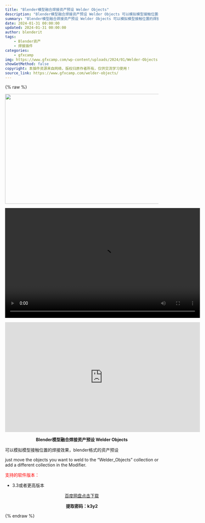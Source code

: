 ```yaml
---
title: "Blender模型融合焊接资产预设 Welder Objects"
description: "Blender模型融合焊接资产预设 Welder Objects 可以模拟模型接触位置的焊接效果，blender格式的资产预设 just move the objects you want to we..."
summary: "Blender模型融合焊接资产预设 Welder Objects 可以模拟模型接触位置的焊接效果，blender格式的资产预设 just move the objects you want to we..."
date: 2024-01-31 00:00:00
updated: 2024-01-31 00:00:00
author: blenderit
tags: 
    - Blender资产
    - 焊接插件
categories:
    - gfxcamp
img: https://www.gfxcamp.com/wp-content/uploads/2024/01/Welder-Objects.jpg
showGetMethod: false
copyright: 本插件资源来自网络，版权归原作者所有，仅供交流学习使用！
source_link: https://www.gfxcamp.com/welder-objects/
---
```


{% raw %}
<div><p><img decoding="async" class="aligncenter size-full wp-image-118239" src="https://www.gfxcamp.com/wp-content/uploads/2024/01/Welder-Objects.jpg" data-src="https://www.gfxcamp.com/wp-content/uploads/2024/01/Welder-Objects.jpg" alt="" width="640" height="360" data-srcset="https://www.gfxcamp.com/wp-content/uploads/2024/01/Welder-Objects.jpg 640w, https://www.gfxcamp.com/wp-content/uploads/2024/01/Welder-Objects-150x84.jpg 150w" data-sizes="(max-width: 640px) 100vw, 640px"><br>
</p><center><div style="width: 640px;" class="wp-video"><!--[if lt IE 9]><script>document.createElement('video');</script><![endif]-->
<video class="wp-video-shortcode" id="video-118238-1" width="640" height="360" preload="true" controls="controls"><source type="video/mp4" src="http://cloud.video.taobao.com/play/u/null/p/1/e/6/t/1/448808390030.mp4?_=1"></source><a href="http://cloud.video.taobao.com/play/u/null/p/1/e/6/t/1/448808390030.mp4">http://cloud.video.taobao.com/play/u/null/p/1/e/6/t/1/448808390030.mp4</a></video></div></center><p style="text-align: center;"><iframe loading="lazy" src="https://player.youku.com/embed/XNjM2NjI1MTMxNg==" width="640" height="360" frameborder="0" allowfullscreen="allowfullscreen" data-mce-fragment="1"></iframe></p><p style="text-align: center;"><strong>Blender模型融合焊接资产预设 Welder Objects</strong></p><p data-pm-slice="1 1 []">可以模拟模型接触位置的焊接效果，blender格式的资产预设</p><p data-pm-slice="1 1 []">just move the objects you want to weld to the “Welder_Objects” collection or add a different collection in the Modifier.</p><p><span style="color: #ff0000;">支持的软件版本：</span></p><ul>
<li>3.3或者更高版本</li>
</ul><p style="text-align: center;"><a class="maxbutton-3 maxbutton maxbutton-baidu" target="_blank" rel="noopener" href="https://pan.baidu.com/s/17DXMZi_moaeayhMY-s8Vbg?pwd=k3y2"><span class="mb-text">百度网盘点击下载</span></a></p><p style="text-align: center;"><strong>提取密码：k3y2</strong></p></div>
<div style="display: none">gfxcamp</div>
{% endraw %}